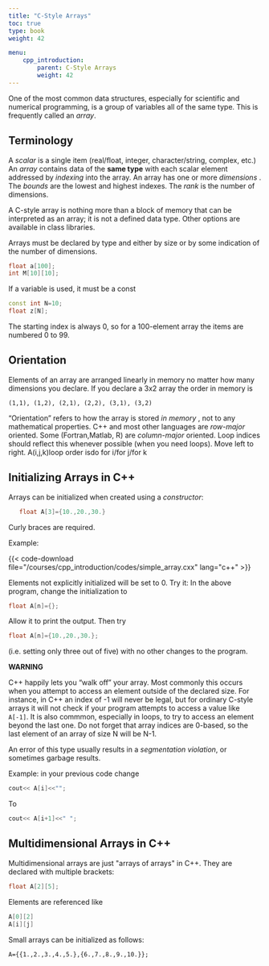 ```yaml
---
title: "C-Style Arrays"
toc: true
type: book
weight: 42

menu:
    cpp_introduction:
        parent: C-Style Arrays
        weight: 42
---
```


One of the most common data structures, especially for scientific and numerical programming, is a group of variables all of the same type.  This is frequently called an _array_.

## Terminology

A _scalar_ is a single item (real/float, integer, character/string, complex, etc.)
An _array_ contains data of the __same type__ with each scalar element addressed by _indexing_ into the array.
An array has one or more _dimensions_ .  The _bounds_ are the lowest and highest indexes.  The _rank_ is the number of dimensions.

A C-style array is nothing more than a block of memory that can be interpreted as an array; it is not a defined data type.  Other options are available in class libraries.

Arrays must be declared by type and either by size or by some indication of the number of dimensions.
```c++
float a[100];
int M[10][10];
```
If a variable is used, it must be a const
```c++
const int N=10;
float z[N];
```
The starting index is always 0, so for a 100-element array the items are numbered 0 to 99.

## Orientation

Elements of an array are arranged linearly in memory no matter how many dimensions you declare.  If you declare a 3x2 array the order in memory is
```no-highlight
(1,1), (1,2), (2,1), (2,2), (3,1), (3,2)
```
“Orientation” refers to how the array is stored _in_  _memory_ , not to any mathematical properties.
C++ and most other languages are _row-major_ oriented.  Some (Fortran,Matlab, R) are _column-major_ oriented.
Loop indices should reflect this whenever possible (when you need loops).
Move left to right.
A(i,j,k)loop order isdo for i/for j/for k

## Initializing Arrays in C++

Arrays can be initialized when created using a _constructor_:
```c++
   float A[3]={10.,20.,30.}
```
Curly braces are required.

Example:

{{< code-download file="/courses/cpp_introduction/codes/simple_array.cxx" lang="c++" >}}

Elements not explicitly initialized will be set to 0.
Try it: In the above program, change the initialization to
```c++
float A[n]={};
```
Allow it to print the output.  Then try
```c++
float A[n]={10.,20.,30.};
```
(i.e. setting only three out of five) with no other changes to the program.

**WARNING**

C++ happily lets you “walk off” your array.
Most commonly this occurs when you attempt to access an element outside of the declared size.  For instance, in C++ an index of -1 will never be legal, but for ordinary C-style arrays it will not check if your program attempts to access a value like `A[-1]`.  It is also commmon, especially in loops, to try to access an element beyond the last one.  Do not forget that array indices are 0-based, so the last element of an array of size N will be N-1.

An error of this type usually results in a _segmentation violation_, or sometimes garbage results.

Example: in your previous code change
```c++
cout<< A[i]<<"";
```
To
```c++
cout<< A[i+1]<<" ";
```

## Multidimensional Arrays in C++

Multidimensional arrays are just "arrays of arrays" in C++.
They are declared with multiple brackets:
```c++
float A[2][5];
```
Elements are referenced like
```c++
A[0][2]
A[i][j]
```
Small arrays can be initialized as follows:
```
A={{1.,2.,3.,4.,5.},{6.,7.,8.,9.,10.}};
```

